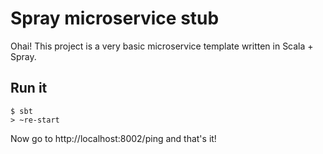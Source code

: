 # Spray microservice stub

Ohai! This project is a very basic microservice template written in Scala + Spray.

## Run it

```
$ sbt
> ~re-start
```

Now go to http://localhost:8002/ping and that's it!